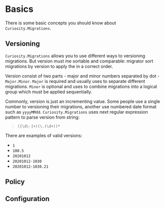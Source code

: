 # Basics

There is some basic concepts you should know about `Curiosity.Migrations`.

## Versioning 

`Curiosity.Migrations` allows you to use different ways to versioning migrations. But version must me sortable and comparable: migrator sort migrations by version to apply the in a correct order.

Version consist of two parts - major and minor numbers separated by dot - `Major.Minor`.
`Major` is required and usually uses to separate different migrations. `Minor` is optional and uses to combine migrations into a logical group which must be applied sequentially.

Commonly, version is just an incrementing value. Some people use a single number to versioning their migrations, another use numbered date format such as `yyyyMMdd`. `Curiosity.Migrations` uses next regular expression pattern to parse version from string:

> `([\d\-]+)(\.(\d+))*`

There are examples of valid versions:

- `1` 
- `100.5` 
- `20201012` 
- `20201012-1030` 
- `20201012-1030.21` 

## Policy 

## Configuration

